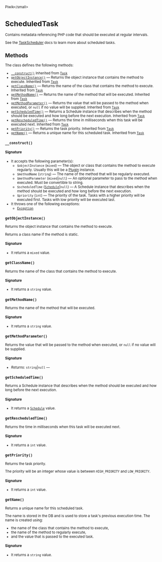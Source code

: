 <small>Piwik\</small>

ScheduledTask
=============

Contains metadata referencing PHP code that should be executed at regular intervals.

See the [TaskScheduler](/api-reference/Piwik/TaskScheduler) docs to learn more about scheduled tasks.

Methods
-------

The class defines the following methods:

- [`__construct()`](#__construct) Inherited from [`Task`](../Piwik/Scheduler/Task.md)
- [`getObjectInstance()`](#getobjectinstance) &mdash; Returns the object instance that contains the method to execute. Inherited from [`Task`](../Piwik/Scheduler/Task.md)
- [`getClassName()`](#getclassname) &mdash; Returns the name of the class that contains the method to execute. Inherited from [`Task`](../Piwik/Scheduler/Task.md)
- [`getMethodName()`](#getmethodname) &mdash; Returns the name of the method that will be executed. Inherited from [`Task`](../Piwik/Scheduler/Task.md)
- [`getMethodParameter()`](#getmethodparameter) &mdash; Returns the value that will be passed to the method when executed, or `null` if no value will be supplied. Inherited from [`Task`](../Piwik/Scheduler/Task.md)
- [`getScheduledTime()`](#getscheduledtime) &mdash; Returns a Schedule instance that describes when the method should be executed and how long before the next execution. Inherited from [`Task`](../Piwik/Scheduler/Task.md)
- [`getRescheduledTime()`](#getrescheduledtime) &mdash; Returns the time in milliseconds when this task will be executed next. Inherited from [`Task`](../Piwik/Scheduler/Task.md)
- [`getPriority()`](#getpriority) &mdash; Returns the task priority. Inherited from [`Task`](../Piwik/Scheduler/Task.md)
- [`getName()`](#getname) &mdash; Returns a unique name for this scheduled task. Inherited from [`Task`](../Piwik/Scheduler/Task.md)

<a name="__construct" id="__construct"></a>
<a name="__construct" id="__construct"></a>
### `__construct()`

#### Signature

-  It accepts the following parameter(s):
    - `$objectInstance` (`mixed`) &mdash;
       The object or class that contains the method to execute regularly. Usually this will be a [Plugin](/api-reference/Piwik/Plugin) instance.
    - `$methodName` (`string`) &mdash;
       The name of the method that will be regularly executed.
    - `$methodParameter` (`mixed`|`null`) &mdash;
       An optional parameter to pass to the method when executed. Must be convertible to string.
    - `$scheduledTime` ([`Schedule`](../Piwik/Scheduler/Schedule/Schedule.md)|`null`) &mdash;
       A Schedule instance that describes when the method should be executed and how long before the next execution.
    - `$priority` (`int`) &mdash;
       The priority of the task. Tasks with a higher priority will be executed first. Tasks with low priority will be executed last.
- It throws one of the following exceptions:
    - [`Exception`](http://php.net/class.Exception)

<a name="getobjectinstance" id="getobjectinstance"></a>
<a name="getObjectInstance" id="getObjectInstance"></a>
### `getObjectInstance()`

Returns the object instance that contains the method to execute.

Returns a class
name if the method is static.

#### Signature

- It returns a `mixed` value.

<a name="getclassname" id="getclassname"></a>
<a name="getClassName" id="getClassName"></a>
### `getClassName()`

Returns the name of the class that contains the method to execute.

#### Signature

- It returns a `string` value.

<a name="getmethodname" id="getmethodname"></a>
<a name="getMethodName" id="getMethodName"></a>
### `getMethodName()`

Returns the name of the method that will be executed.

#### Signature

- It returns a `string` value.

<a name="getmethodparameter" id="getmethodparameter"></a>
<a name="getMethodParameter" id="getMethodParameter"></a>
### `getMethodParameter()`

Returns the value that will be passed to the method when executed, or `null` if no value will be supplied.

#### Signature


- *Returns:*  `string`|`null` &mdash;
    

<a name="getscheduledtime" id="getscheduledtime"></a>
<a name="getScheduledTime" id="getScheduledTime"></a>
### `getScheduledTime()`

Returns a Schedule instance that describes when the method should be executed and how long before the next execution.

#### Signature

- It returns a [`Schedule`](../Piwik/Scheduler/Schedule/Schedule.md) value.

<a name="getrescheduledtime" id="getrescheduledtime"></a>
<a name="getRescheduledTime" id="getRescheduledTime"></a>
### `getRescheduledTime()`

Returns the time in milliseconds when this task will be executed next.

#### Signature

- It returns a `int` value.

<a name="getpriority" id="getpriority"></a>
<a name="getPriority" id="getPriority"></a>
### `getPriority()`

Returns the task priority.

The priority will be an integer whose value is
between `HIGH_PRIORITY` and `LOW_PRIORITY`.

#### Signature

- It returns a `int` value.

<a name="getname" id="getname"></a>
<a name="getName" id="getName"></a>
### `getName()`

Returns a unique name for this scheduled task.

The name is stored in the DB and is used
to store a task's previous execution time. The name is created using:

- the name of the class that contains the method to execute,
- the name of the method to regularly execute,
- and the value that is passed to the executed task.

#### Signature

- It returns a `string` value.

